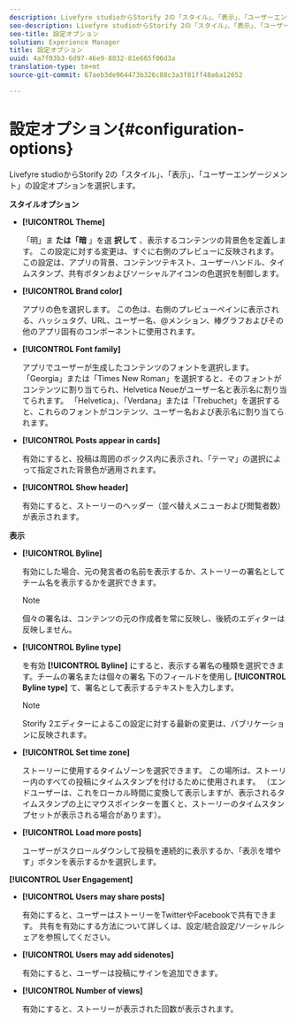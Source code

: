 ```yaml
---
description: Livefyre studioからStorify 2の「スタイル」、「表示」、「ユーザーエンゲージメント」の設定オプションを選択します。
seo-description: Livefyre studioからStorify 2の「スタイル」、「表示」、「ユーザーエンゲージメント」の設定オプションを選択します。
seo-title: 設定オプション
solution: Experience Manager
title: 設定オプション
uuid: 4a7f03b3-6d97-46e9-8832-81e665f06d3a
translation-type: tm+mt
source-git-commit: 67aeb3de964473b326c88c3a3f81ff48a6a12652

---
```



# 設定オプション{#configuration-options}

Livefyre studioからStorify 2の「スタイル」、「表示」、「ユーザーエンゲージメント」の設定オプションを選択します。

**スタイルオプション**

* **[!UICONTROL Theme]**

   「明」ま **たは「暗** 」を選 **択して** 、表示するコンテンツの背景色を定義します。 この設定に対する変更は、すぐに右側のプレビューに反映されます。 この設定は、アプリの背景、コンテンツテキスト、ユーザーハンドル、タイムスタンプ、共有ボタンおよびソーシャルアイコンの色選択を制御します。

* **[!UICONTROL Brand color]**

   アプリの色を選択します。 この色は、右側のプレビューペインに表示される、ハッシュタグ、URL、ユーザー名、@メンション、棒グラフおよびその他のアプリ固有のコンポーネントに使用されます。

* **[!UICONTROL Font family]**

   アプリでユーザーが生成したコンテンツのフォントを選択します。 「Georgia」または「Times New Roman」を選択すると、そのフォントがコンテンツに割り当てられ、Helvetica Neueがユーザー名と表示名に割り当てられます。 「Helvetica」、「Verdana」または「Trebuchet」を選択すると、これらのフォントがコンテンツ、ユーザー名および表示名に割り当てられます。

* **[!UICONTROL Posts appear in cards]**

   有効にすると、投稿は周囲のボックス内に表示され、「テーマ」の選択によって指定された背景色が適用されます。

* **[!UICONTROL Show header]**

   有効にすると、ストーリーのヘッダー（並べ替えメニューおよび閲覧者数）が表示されます。

**表示**

* **[!UICONTROL Byline]**

   有効にした場合、元の発言者の名前を表示するか、ストーリーの署名としてチーム名を表示するかを選択できます。

   >[!NOTE]
   >
   >個々の署名は、コンテンツの元の作成者を常に反映し、後続のエディターは反映しません。

* **[!UICONTROL Byline type]**

   を有効 **[!UICONTROL Byline]** にすると、表示する署名の種類を選択できます。チームの署名または個々の署名 下のフィールドを使用し **[!UICONTROL Byline type]** て、署名として表示するテキストを入力します。

   >[!NOTE]
   >
   >Storify 2エディターによるこの設定に対する最新の変更は、パブリケーションに反映されます。

* **[!UICONTROL Set time zone]**

   ストーリーに使用するタイムゾーンを選択できます。 この場所は、ストーリー内のすべての投稿にタイムスタンプを付けるために使用されます。 （エンドユーザーは、これをローカル時間に変換して表示しますが、表示されるタイムスタンプの上にマウスポインターを置くと、ストーリーのタイムスタンプセットが表示される場合があります）。

* **[!UICONTROL Load more posts]**

   ユーザーがスクロールダウンして投稿を連続的に表示するか、「表示を増やす」ボタンを表示するかを選択します。

**[!UICONTROL User Engagement]**

* **[!UICONTROL Users may share posts]**

   有効にすると、ユーザーはストーリーをTwitterやFacebookで共有できます。 共有を有効にする方法について詳しくは、設定/統合設定/ソーシャルシェアを参照してください。

* **[!UICONTROL Users may add sidenotes]**

   有効にすると、ユーザーは投稿にサインを追加できます。

* **[!UICONTROL Number of views]**

   有効にすると、ストーリーが表示された回数が表示されます。

